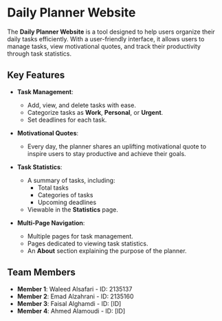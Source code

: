 # Daily Planner Website  

The **Daily Planner Website** is a tool designed to help users organize their daily tasks efficiently. With a user-friendly interface, it allows users to manage tasks, view motivational quotes, and track their productivity through task statistics.  

## Key Features  
- **Task Management**:  
  - Add, view, and delete tasks with ease.  
  - Categorize tasks as **Work**, **Personal**, or **Urgent**.  
  - Set deadlines for each task.  

- **Motivational Quotes**:  
  - Every day, the planner shares an uplifting motivational quote to inspire users to stay productive and achieve their goals.  

- **Task Statistics**:  
  - A summary of tasks, including:  
    - Total tasks  
    - Categories of tasks  
    - Upcoming deadlines  
  - Viewable in the **Statistics** page.  

- **Multi-Page Navigation**:  
  - Multiple pages for task management.  
  - Pages dedicated to viewing task statistics.  
  - An **About** section explaining the purpose of the planner.  

## Team Members  
- **Member 1**: Waleed Alsafari - ID: 2135137  
- **Member 2**: Emad Alzahrani - ID: 2135160
- **Member 3**: Faisal Alghamdi - ID: [ID]  
- **Member 4**: Ahmed Alamoudi - ID: [ID]  

